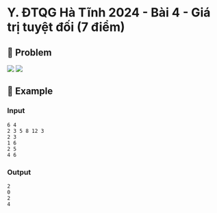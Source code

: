 # Y. ĐTQG Hà Tĩnh 2024 - Bài 4 - Giá trị tuyệt đối (7 điểm)

## 📖 Problem

![](https://espresso.codeforces.com/acfac52f4761d53c5455a7142e8b2c79f407813f.png)
![](https://espresso.codeforces.com/22b4ced9969c305345cef4e3122e5cf1f77bde47.png)


## 🧠 Example

### Input

```text
6 4
2 3 5 8 12 3
2 3
1 6
2 5
4 6
```

### Output

```text
2
0
2
4
```


